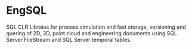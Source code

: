 # EngSQL
SQL CLR Libraies for process simulation and fast storage, versioning and quering of 2D, 3D, point cloud and engineering documents using SQL Server FileStream and SQL Server temporal tables.
